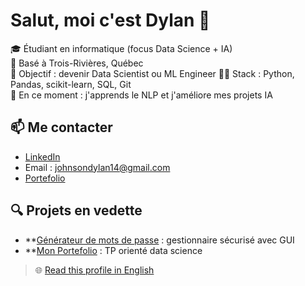 # Salut, moi c'est Dylan 👋

🎓 Étudiant en informatique (focus Data Science + IA)  
📍 Basé à Trois-Rivières, Québec  
🎯 Objectif : devenir Data Scientist ou ML Engineer
👨‍💻 Stack : Python, Pandas, scikit-learn, SQL, Git  
🧠 En ce moment : j'apprends le NLP et j'améliore mes projets IA

## 📫 Me contacter
- [LinkedIn](https://www.linkedin.com/in/dylan-johnson-447681280)
- Email : johnsondylan14@gmail.com
- [Portefolio](https://dylan-johnson-dev.vercel.app)

## 🔍 Projets en vedette
- **[Générateur de mots de passe](https://github.com/Cuplan/Mdp_Gestionnaire.git) : gestionnaire sécurisé avec GUI
- **[Mon Portefolio](https://github.com/Cuplan/Portfolio_Page) : TP orienté data science

> 🌐 [Read this profile in English](README.md)
